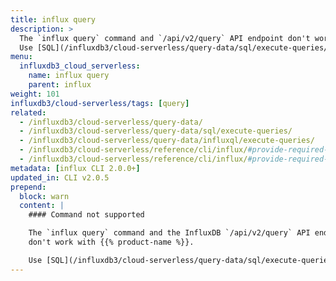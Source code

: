 ```yaml
---
title: influx query
description: >
  The `influx query` command and `/api/v2/query` API endpoint don't work with InfluxDB Cloud Serverless.
  Use [SQL](/influxdb3/cloud-serverless/query-data/sql/execute-queries/) or [InfluxQL](/influxdb3/cloud-serverless/query-data/influxql/) to query an InfluxDB Cloud Serverless bucket.
menu:
  influxdb3_cloud_serverless:
    name: influx query
    parent: influx
weight: 101
influxdb3/cloud-serverless/tags: [query]
related:
  - /influxdb3/cloud-serverless/query-data/
  - /influxdb3/cloud-serverless/query-data/sql/execute-queries/
  - /influxdb3/cloud-serverless/query-data/influxql/execute-queries/
  - /influxdb3/cloud-serverless/reference/cli/influx/#provide-required-authentication-credentials, influx CLI—Provide required authentication credentials
  - /influxdb3/cloud-serverless/reference/cli/influx/#provide-required-authentication-credentials, influx CLI—Provide required authentication credentials
metadata: [influx CLI 2.0.0+]
updated_in: CLI v2.0.5
prepend:
  block: warn
  content: |
    #### Command not supported

    The `influx query` command and the InfluxDB `/api/v2/query` API endpoint it uses
    don't work with {{% product-name %}}.

    Use [SQL](/influxdb3/cloud-serverless/query-data/sql/execute-queries/) or [InfluxQL](/influxdb3/cloud-serverless/query-data/influxql/execute-queries/) tools to query a {{% product-name %}} bucket.
---
```

